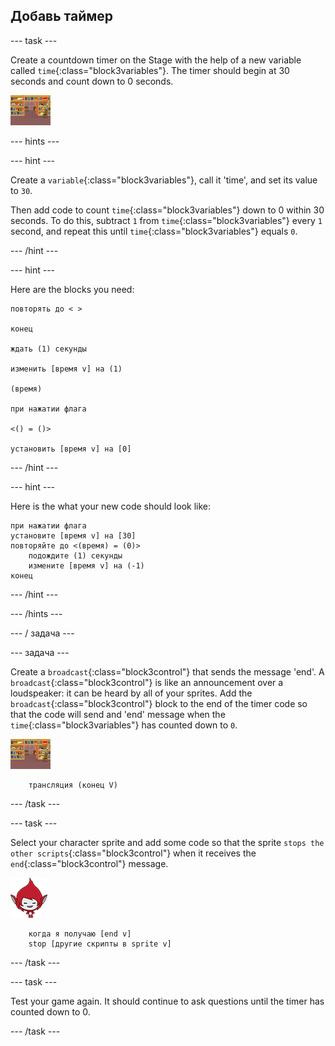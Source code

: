## Добавь таймер

\--- task \---

Create a countdown timer on the Stage with the help of a new variable called `time`{:class="block3variables"}. The timer should begin at 30 seconds and count down to 0 seconds.

![Stage sprite](images/stage-sprite.png)

\--- hints \---

\--- hint \---

Create a `variable`{:class="block3variables"}, call it 'time', and set its value to `30`.

Then add code to count `time`{:class="block3variables"} down to 0 within 30 seconds. To do this, subtract `1` from `time`{:class="block3variables"} every `1` second, and repeat this until `time`{:class="block3variables"} equals `0`.

\--- /hint \---

\--- hint \---

Here are the blocks you need:

```blocks3
повторять до < >

конец

ждать (1) секунды

изменить [время v] на (1)

(время)

при нажатии флага

<() = ()>

установить [время v] на [0]
```

\--- /hint \---

\--- hint \---

Here is the what your new code should look like:

```blocks3
при нажатии флага
установите [время v] на [30]
повторяйте до <(время) = (0)>
    подождите (1) секунды
    измените [время v] на (-1)
конец
```

\--- /hint \---

\--- /hints \---

\--- / задача \---

\--- задача \---

Create a `broadcast`{:class="block3control"} that sends the message 'end'. A `broadcast`{:class="block3control"} is like an announcement over a loudspeaker: it can be heard by all of your sprites. Add the `broadcast`{:class="block3control"} block to the end of the timer code so that the code will send and 'end' message when the `time`{:class="block3variables"} has counted down to `0`.

![Stage sprite](images/stage-sprite.png)

```blocks3
    трансляция (конец V)
```

\--- /task \---

\--- task \---

Select your character sprite and add some code so that the sprite `stops the other scripts`{:class="block3control"} when it receives the `end`{:class="block3control"} message.

![Giga sprite](images/giga-sprite.png)

```blocks3
    когда я получаю [end v]
    stop [другие скрипты в sprite v]
```

\--- /task \---

\--- task \---

Test your game again. It should continue to ask questions until the timer has counted down to 0.

\--- /task \---